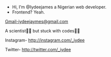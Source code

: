 -  Hi, I’m @Iydeejames a Nigerian web developer.
- Frontend? Yeah.

Gmail-iydeejaymes@gmail.com

A scientist👩‍🔬 but stuck with codes👩‍💻

Instagram- http://instagram.com/_iydee

Twitter- http://twitter.com/_iydee
